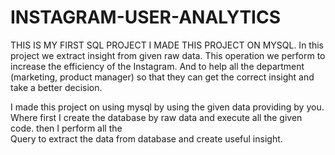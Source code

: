 # INSTAGRAM-USER-ANALYTICS
THIS IS MY FIRST SQL PROJECT I MADE THIS PROJECT ON MYSQL.
 In this project we extract insight from given raw data. This operation we 
perform to increase the efficiency of the Instagram. And to help all the department (marketing, 
product manager) so that they can get the correct insight and take a better decision. 

 I made this project on using mysql by using the given data providing by you. 
Where first I create the database by raw data and execute all the given code. then I perform all the  
Query to extract the data from database and create useful insight.  
